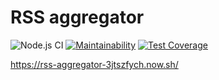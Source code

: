 # RSS aggregator

![Node.js CI](https://github.com/NMVikings/frontend-project-lvl3/workflows/Node.js%20CI/badge.svg)
[![Maintainability](https://api.codeclimate.com/v1/badges/db93abaacdf563b3cf1c/maintainability)](https://codeclimate.com/github/NMVikings/frontend-project-lvl3/maintainability)
[![Test Coverage](https://api.codeclimate.com/v1/badges/db93abaacdf563b3cf1c/test_coverage)](https://codeclimate.com/github/NMVikings/frontend-project-lvl3/test_coverage)

https://rss-aggregator-3jtszfych.now.sh/